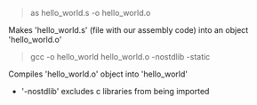 > as hello_world.s -o hello_world.o

Makes 'hello_world.s' (file with our assembly code) into an object 'hello_world.o'

> gcc -o hello_world hello_world.o -nostdlib -static

Compiles 'hello_world.o' object into 'hello_world'
- '-nostdlib' excludes c libraries from being imported
